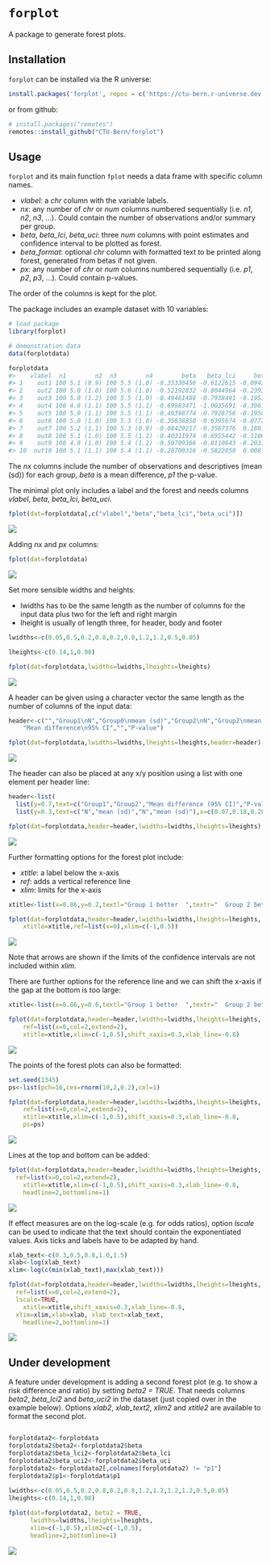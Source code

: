 
<!-- README.md is generated from README.Rmd. Please edit that file -->

# `forplot`

A package to generate forest plots.

## Installation

`forplot` can be installed via the R universe:

``` r
install.packages('forplot', repos = c('https://ctu-bern.r-universe.dev', 'https://cloud.r-project.org'))
```

or from github:

``` r
# install.packages("remotes")
remotes::install_github("CTU-Bern/forplot")
```

## Usage

`forplot` and its main function `fplot` needs a data frame with specific
column names.

- *vlabel*: a *chr* column with the variable labels.
- *nx*: any number of *chr* or *num* columns numbered sequentially
  (i.e. *n1*, *n2*, *n3*, …). Could contain the number of observations
  and/or summary per group.
- *beta*, *beta_lci*, *beta_uci*: three *num* columns with point
  estimates and confidence interval to be plotted as forest.
- *beta_format*: optional *chr* column with formatted text to be printed
  along forest, generated from betas if not given.
- *px*: any number of *chr* or *num* columns numbered sequentially
  (i.e. *p1*, *p2*, *p3*, …). Could contain p-values.

The order of the columns is kept for the plot.

The package includes an example dataset with 10 variables:

``` r
# load package
library(forplot)

# demonstration data
data(forplotdata)

forplotdata
#>    vlabel  n1        n2  n3        n4        beta   beta_lci     beta_uci    p1
#> 1    out1 100 5.1 (0.9) 100 5.5 (1.0) -0.35330456 -0.6122615 -0.094347655 0.008
#> 2    out2 100 5.0 (1.0) 100 5.6 (1.0) -0.52192832 -0.8044964 -0.239360217 0.000
#> 3    out3 100 5.0 (1.2) 100 5.5 (1.0) -0.49461488 -0.7938491 -0.195380711 0.001
#> 4    out4 100 4.8 (1.1) 100 5.5 (1.1) -0.69983471 -1.0035691 -0.396100319 0.000
#> 5    out5 100 5.0 (1.1) 100 5.5 (1.1) -0.49398774 -0.7928756 -0.195099871 0.001
#> 6    out6 100 5.0 (1.0) 100 5.3 (1.0) -0.35838850 -0.6395674 -0.077209590 0.013
#> 7    out7 100 5.2 (1.1) 100 5.3 (0.9) -0.08429217 -0.3567376  0.188153237 0.542
#> 8    out8 100 5.1 (1.0) 100 5.5 (1.1) -0.40311974 -0.6955442 -0.110695309 0.007
#> 9    out9 100 4.9 (1.0) 100 5.4 (1.2) -0.50709366 -0.8110643 -0.203123036 0.001
#> 10  out10 100 5.1 (1.1) 100 5.4 (1.1) -0.28700316 -0.5822050  0.008198722 0.057
```

The *nx* columns include the number of observations and descriptives
(mean (sd)) for each group, *beta* is a mean difference, *p1* the
p-value.

The minimal plot only includes a label and the forest and needs columns
*vlabel*, *beta*, *beta_lci*, *beta_uci*.

``` r
fplot(dat=forplotdata[,c("vlabel","beta","beta_lci","beta_uci")])
```

![](man/figures/README-unnamed-chunk-3-1.png)<!-- -->

Adding *nx* and *px* columns:

``` r
fplot(dat=forplotdata)
```

![](man/figures/README-unnamed-chunk-4-1.png)<!-- -->

Set more sensible widths and heights:

- lwidths has to be the same length as the number of columns for the
  input data plus two for the left and right margin
- lheight is usually of length three, for header, body and footer

``` r
lwidths<-c(0.05,0.5,0.2,0.8,0.2,0.8,1.2,1.2,0.5,0.05)

lheights<-c(0.14,1,0.08)

fplot(dat=forplotdata,lwidths=lwidths,lheights=lheights)
```

![](man/figures/README-unnamed-chunk-5-1.png)<!-- -->

A header can be given using a character vector the same length as the
number of columns of the input data:

``` r
header<-c("","Group1\nN","Group0\nmean (sd)","Group2\nN","Group2\nmean (sd)",
    "Mean difference\n95% CI","","P-value")

fplot(dat=forplotdata,lwidths=lwidths,lheights=lheights,header=header)
```

![](man/figures/README-unnamed-chunk-6-1.png)<!-- -->

The header can also be placed at any x/y position using a list with one
element per header line:

``` r
header<-list(
  list(y=0.7,text=c("Group1","Group2","Mean difference (95% CI)","P-value"),x=c(0.10,0.32,0.7,0.98)),
  list(y=0.3,text=c("N","mean (sd)","N","mean (sd)"),x=c(0.07,0.18,0.28,0.38)))

fplot(dat=forplotdata,header=header,lwidths=lwidths,lheights=lheights)
```

![](man/figures/README-unnamed-chunk-7-1.png)<!-- -->

Further formatting options for the forest plot include:

- *xtitle*: a label below the x-axis
- *ref*: adds a vertical reference line
- *xlim*: limits for the x-axis

``` r
xtitle<-list(x=0.86,y=0.2,textl="Group 1 better  ",textr="  Group 2 better")

fplot(dat=forplotdata,header=header,lwidths=lwidths,lheights=lheights,
    xtitle=xtitle,ref=list(x=0),xlim=c(-1,0.5))
```

![](man/figures/README-unnamed-chunk-8-1.png)<!-- -->

Note that arrows are shown if the limits of the confidence intervals are
not included within *xlim*.

There are further options for the reference line and we can shift the
x-axis if the gap at the bottom is too large:

``` r
xtitle<-list(x=0.86,y=0.6,textl="Group 1 better  ",textr="  Group 2 better")

fplot(dat=forplotdata,header=header,lwidths=lwidths,lheights=lheights,
    ref=list(x=0,col=2,extend=2),
    xtitle=xtitle,xlim=c(-1,0.5),shift_xaxis=0.3,xlab_line=-0.8)
```

![](man/figures/README-unnamed-chunk-9-1.png)<!-- -->

The points of the forest plots can also be formatted:

``` r
set.seed(1345)
ps<-list(pch=16,cex=rnorm(10,2,0.2),col=1)

fplot(dat=forplotdata,header=header,lwidths=lwidths,lheights=lheights,
    ref=list(x=0,col=2,extend=2),
    xtitle=xtitle,xlim=c(-1,0.5),shift_xaxis=0.3,xlab_line=-0.8,
    ps=ps)
```

![](man/figures/README-unnamed-chunk-10-1.png)<!-- -->

Lines at the top and bottom can be added:

``` r
fplot(dat=forplotdata,header=header,lwidths=lwidths,lheights=lheights,
  ref=list(x=0,col=2,extend=2),
    xtitle=xtitle,xlim=c(-1,0.5),shift_xaxis=0.3,xlab_line=-0.8,
    headline=2,bottomline=1)
```

![](man/figures/README-unnamed-chunk-11-1.png)<!-- -->

If effect measures are on the log-scale (e.g. for odds ratios), option
*lscale* can be used to indicate that the text should contain the
exponentiated values. Axis ticks and labels have to be adapted by hand.

``` r
xlab_text<-c(0.3,0.5,0.8,1.0,1.5)
xlab<-log(xlab_text)
xlim<-log(c(min(xlab_text),max(xlab_text)))

fplot(dat=forplotdata,header=header,lwidths=lwidths,lheights=lheights,
  ref=list(x=0,col=2,extend=2),
  lscale=TRUE,
    xtitle=xtitle,shift_xaxis=0.3,xlab_line=-0.8,
  xlim=xlim,xlab=xlab, xlab_text=xlab_text,
    headline=2,bottomline=1)
```

![](man/figures/README-unnamed-chunk-12-1.png)<!-- -->

## Under development

A feature under development is adding a second forest plot (e.g. to show
a risk difference and ratio) by setting *beta2 = TRUE*. That needs
columns *beta2*, *beta_lci2* and *beta_uci2* in the dataset (just copied
over in the example below). Options *xlab2*, *xlab_text2*, *xlim2* and
*xtitle2* are available to format the second plot.

``` r

forplotdata2<-forplotdata
forplotdata2$beta2<-forplotdata2$beta
forplotdata2$beta_lci2<-forplotdata2$beta_lci
forplotdata2$beta_uci2<-forplotdata2$beta_uci
forplotdata2<-forplotdata2[,colnames(forplotdata2) != "p1"]
forplotdata2$p1<-forplotdata$p1
  
lwidths<-c(0.05,0.5,0.2,0.8,0.2,0.8,1.2,1.2,1.2,1.2,0.5,0.05)
lheights<-c(0.14,1,0.08)

fplot(dat=forplotdata2, beta2 = TRUE,
      lwidths=lwidths,lheights=lheights,
      xlim=c(-1,0.5),xlim2=c(-1,0.5),
      headline=2,bottomline=1)
```

![](man/figures/README-unnamed-chunk-13-1.png)<!-- -->
